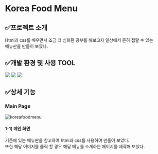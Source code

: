 # Korea Food Menu
## ✅프로젝트 소개
<div>Html과 css를 배우면서 조금 더 심화된 공부를 해보고자 일상에서 흔히 접할 수 있는 메뉴판을 만들어 보았다.</div>

## ✅개발 환경 및 사용 TOOL
<div>
  <img src="https://img.shields.io/badge/HTML-E34F26?style=for-the-badge&logo=html5&logoColor=white" />
  <img src="https://img.shields.io/badge/CSS-1572B6?style=for-the-badge&logo=css3&logoColor=white" />
  <img src="https://img.shields.io/badge/Github-181717?style=for-the-badge&logo=github&logoColor=white" />
</div>

## ✅상세 기능

### Main Page
![koreafoodmenu](https://github.com/user-attachments/assets/6fa7f568-7003-4ac8-b514-f5b8642d2396)

<!-- 내용 -->
#### 1-1) 메인 화면
<div>기존에 있는 메뉴판을 참고하여 html과 css를 사용하여 만들어 보았다.</div>
<div>또한 해당 이미지를 클릭 할 경우 해당 메뉴를 소개하는 페이지를 제작해 보았다.</div>
